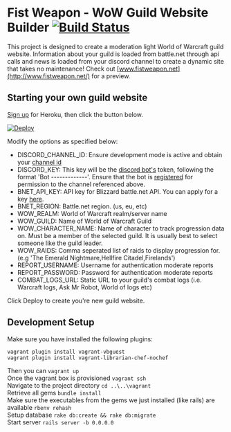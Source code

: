 # Fist Weapon - WoW Guild Website Builder [![Build Status](https://travis-ci.org/JamesHDuffield/fistweapon.svg?branch=master)](https://travis-ci.org/JamesHDuffield/fistweapon)

This project is designed to create a moderation light World of Warcraft guild website. Information about your guild is loaded from battle.net through api calls and news is loaded from your discord channel to create a dynamic site that takes no maintenance! Check out [www.fistweapon.net](http://www.fistweapon.net/) for a preview.

## Starting your own guild website

[Sign up](https://signup.heroku.com) for Heroku, then click the button below. 

[![Deploy](https://www.herokucdn.com/deploy/button.svg)](https://heroku.com/deploy)

Modify the options as specified below:
- DISCORD_CHANNEL_ID: Ensure development mode is active and obtain your [channel id](https://support.discordapp.com/hc/en-us/articles/206346498-Where-can-I-find-my-server-ID-)
- DISCORD_KEY: This key will be the [discord bot's](https://discordapp.com/developers/applications/me/create) token, following the format 'Bot -------------'. Ensure that the bot is [registered](https://discordapp.com/developers/docs/topics/oauth2#adding-bots-to-guilds) for permission to the channel referenced above.
- BNET_API_KEY: API key for Blizzard battle.net API. You can apply for a key [here](https://dev.battle.net/member/register).
- BNET_REGION: Battle.net region. (us, eu, etc)
- WOW_REALM: World of Warcraft realm/server name
- WOW_GUILD: Name of World of Warcraft Guild
- WOW_CHARACTER_NAME: Name of character to track progression data on. Must be a member of the selected guild. It is usually best to select someone like the guild leader.
- WOW_RAIDS: Comma seperated list of raids to display progression for. (e.g 'The Emerald Nightmare,Hellfire Citadel,Firelands')
- REPORT_USERNAME: Username for authentication moderate reports
- REPORT_PASSWORD: Password for authentication moderate reports
- COMBAT_LOGS_URL: Static URL to your guild's combat logs (i.e. Warcraft logs, Ask Mr Robot, World of logs etc)

Click Deploy to create you're new guild website.

## Development Setup

Make sure you have installed the following plugins:
```
vagrant plugin install vagrant-vbguest
vagrant plugin install vagrant-librarian-chef-nochef
```
  
Then you can `vagrant up`  
Once the vagrant box is provisioned `vagrant ssh`  
Navigate to the project directory `cd ..\..\vagrant`  
Retrieve all gems `bundle install`  
Make sure the executables from the gems we just installed (like rails) are available `rbenv rehash`  
Setup database `rake db:create && rake db:migrate`  
Start server `rails server -b 0.0.0.0`  

